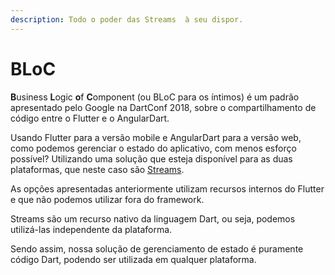 ```yaml
---
description: Todo o poder das Streams  à seu dispor.
---
```


# BLoC

**B**usiness **L**ogic **o**f **C**omponent \(ou BLoC para os íntimos\) é um padrão apresentado pelo Google na DartConf 2018, sobre o compartilhamento de código entre o Flutter e o AngularDart. 

Usando Flutter para a versão mobile e AngularDart para a versão web, como podemos gerenciar o estado do aplicativo, com menos esforço possível? Utilizando uma solução que esteja disponível para as duas plataformas, que neste caso são [Streams](https://dart.dev/tutorials/language/streams).

As opções apresentadas anteriormente utilizam recursos internos do Flutter e que não podemos utilizar fora do framework. 

Streams são um recurso nativo da linguagem Dart, ou seja, podemos utilizá-las independente da plataforma.

Sendo assim, nossa solução de gerenciamento de estado é puramente código Dart, podendo ser utilizada em qualquer plataforma.



